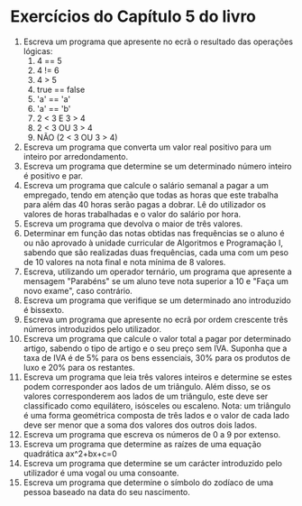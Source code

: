 # Exercícios do Capítulo 5 do livro

1. Escreva um programa que apresente no ecrã o resultado das operações lógicas:
   1. 4 == 5
   2. 4 != 6
   3. 4 > 5
   4. true == false
   5. 'a' == 'a'
   6. 'a' == 'b'
   7. 2 < 3 E 3 > 4
   8. 2 < 3 OU 3 > 4
   9. NÃO (2 < 3 OU 3 > 4)
2. Escreva um programa que converta um valor real positivo para um inteiro por arredondamento.
3. Escreva um programa que determine se um determinado número inteiro é positivo e par.
4. Escreva um programa que calcule o salário semanal a pagar a um empregado, tendo em atenção que todas as horas que este trabalha para além das 40 horas serão pagas a dobrar. Lê do utilizador os valores de horas trabalhadas e o valor do salário por hora.
5. Escreva um programa que devolva o maior de três valores.
6. Determinar em função das notas obtidas nas frequências se o aluno é ou não aprovado à unidade curricular de Algoritmos e Programação I, sabendo que são realizadas duas frequências, cada uma com um peso de 10 valores na nota final e nota mínima de 8 valores.
7. Escreva, utilizando um operador ternário, um programa que apresente a mensagem "Parabéns" se um aluno teve nota superior a 10 e "Faça um novo exame", caso contrário.
8. Escreva um programa que verifique se um determinado ano introduzido é bissexto.
9. Escreva um programa que apresente no ecrã por ordem crescente três números introduzidos pelo utilizador.
10. Escreva um programa que calcule o valor total a pagar por determinado artigo, sabendo o tipo de artigo e o seu preço sem IVA. Suponha que a taxa de IVA é de 5% para os bens essenciais, 30% para os produtos de luxo e 20% para os restantes.
11. Escreva um programa que leia três valores inteiros e determine se estes podem corresponder aos lados de um triângulo. Além disso, se os valores corresponderem aos lados de um triângulo, este deve ser classificado como equilátero, isósceles ou escaleno. Nota: um triângulo é uma forma geométrica composta de três lados e o valor de cada lado deve ser menor que a soma dos valores dos outros dois lados.
12. Escreva um programa que escreva os números de 0 a 9 por extenso.
13. Escreva um programa que determine as raízes de uma equação quadrática ax^2+bx+c=0
14. Escreva um programa que determine se um carácter introduzido pelo utilizador é uma vogal ou uma consoante.
15. Escreva um programa que determine o símbolo do zodíaco de uma pessoa baseado na data do seu nascimento.

